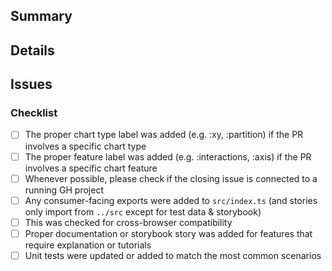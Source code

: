 ## Summary

<!--
  Summarize your PR. This will be included in our newsletter

  - The summary is intended for a consumer audience, avoid any internal or implementation details. You can include those in the details section.
  - Generally only `fix:` and `feat:` PRs will be included in the newsletter. Also, PRs with BREAKING CHANGES are added.
  - Describe the feature or fix as you would if you were advertising it in the newsletter:
      - ❌ : This commit close the request `#123` and adds the prop `helloWorld` to `Settings`
      - ✅ : The `helloWorld` prop is now available in the `Settings` component to bring joy when rendering the chart.
      - ❌ : Fixing the tooltip position outside the chart area avoiding overflows.
      - ✅ : The tooltip no longer overflows the chart DOM container when using the `tooltip.boundary = 'chart'` in the `Settings` component.
  - Add a clear screenshot or animated gif as an example if the change can be understood better and easier with a visual aid.
  - If the PR involves a bigger feature, please add more context to it, describing why the feature was added, what actually improve, and how the users can leverage it to improve their data visualizations
  - If the PR involves a breaking change include the following part and clearly state which contract is broken:

    ### BREAKING CHANGE
    The `tooltip.boundary` prop in the `Settings` component now only accepts a single DOM element ID.
-->



<!-- screenshot/gif/mpeg-4 for visual changes -->


## Details

<!-- Details beyond the summary to explain nuances -->


## Issues

<!--
  Issues this pr is fixing or closing

  e.g.

  This completes a missing feature requested by APM regarding the tooltip positioning #921
  fix #1108
-->



### Checklist

<!-- Delete any items that are not applicable to this PR. -->
- [ ] The proper chart type label was added (e.g. :xy, :partition) if the PR involves a specific chart type
- [ ] The proper feature label was added (e.g. :interactions, :axis) if the PR involves a specific chart feature
- [ ] Whenever possible, please check if the closing issue is connected to a running GH project
- [ ] Any consumer-facing exports were added to `src/index.ts` (and stories only import from `../src` except for test data & storybook)
- [ ] This was checked for cross-browser compatibility
- [ ] Proper documentation or storybook story was added for features that require explanation or tutorials
- [ ] Unit tests were updated or added to match the most common scenarios
